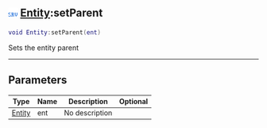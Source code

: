 ## ![server](../../.gitbook/assets/server.png) [Entity](./readme/entity.md):setParent

```lua
void Entity:setParent(ent)
```

Sets the entity parent

------
## Parameters

| Type   | Name | Description | Optional |
| ------ | ---- | ----------- | -------: |
| [Entity](./readme/entity.md) | ent | No description |  |

